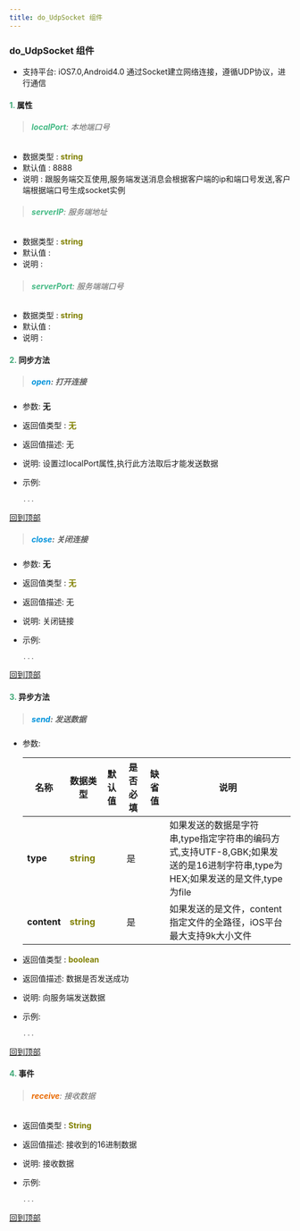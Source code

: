 ```yaml
---
title: do_UdpSocket 组件
---
```


### do_UdpSocket 组件

* 支持平台: iOS7.0,Android4.0
通过Socket建立网络连接，遵循UDP协议，进行通信

#### <font color ='#40A977'>**1.**</font> 属性

>###### <font color ='#42b983'>**localPort**</font>: 本地端口号

- 数据类型 : <font color ='#808000'>**string**</font>
- 默认值 : 8888
- 说明 : 跟服务端交互使用,服务端发送消息会根据客户端的ip和端口号发送,客户端根据端口号生成socket实例

>###### <font color ='#42b983'>**serverIP**</font>: 服务端地址

- 数据类型 : <font color ='#808000'>**string**</font>
- 默认值 : 
- 说明 : 

>###### <font color ='#42b983'>**serverPort**</font>: 服务端端口号

- 数据类型 : <font color ='#808000'>**string**</font>
- 默认值 : 
- 说明 : 

#### <font color ='#40A977'>**2.**</font> 同步方法

>##### <font color ='#0092db'>**open**</font>: 打开连接

- 参数: **无**
- 返回值类型 : <font color ='#808000'>**无**</font>
- 返回值描述: 无
- 说明: 设置过localPort属性,执行此方法取后才能发送数据
- 示例:

  ```javascript
  ...

  ```

[回到顶部](#top)

>##### <font color ='#0092db'>**close**</font>: 关闭连接

- 参数: **无**
- 返回值类型 : <font color ='#808000'>**无**</font>
- 返回值描述: 无
- 说明: 关闭链接
- 示例:

  ```javascript
  ...

  ```

[回到顶部](#top)

#### <font color ='#40A977'>**3.**</font> 异步方法

>##### <font color ='#0092db'>**send**</font>: 发送数据

- 参数:

  名称 | 数据类型 |默认值|是否必填|缺省值|说明
  ---- |-------------  |----------|--------------|--------|------
  **type** |<font color ='#808000'>**string**</font> |  | 是||如果发送的数据是字符串,type指定字符串的编码方式,支持UTF-8,GBK;如果发送的是16进制字符串,type为HEX;如果发送的是文件,type为file
  **content** |<font color ='#808000'>**string**</font> |  | 是||如果发送的是文件，content指定文件的全路径，iOS平台最大支持9k大小文件
- 返回值类型 : <font color ='#808000'>**boolean**</font>
- 返回值描述: 数据是否发送成功
- 说明: 向服务端发送数据
- 示例:

  ```javascript
  ...

  ```

[回到顶部](#top)


#### <font color ='#40A977'>**4.**</font> 事件

>###### <font color ='#e96900'>**receive**</font>: 接收数据

- 返回值类型 : <font color ='#808000'>**String**</font>
- 返回值描述: 接收到的16进制数据
- 说明: 接收数据
- 示例:

  ```javascript
  ...

  ```

[回到顶部](#top)


